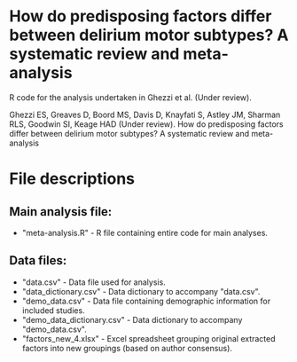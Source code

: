 # **How do predisposing factors differ between delirium motor subtypes? A systematic review and meta-analysis**

R code for the analysis undertaken in Ghezzi et al. (Under review). 

Ghezzi ES, Greaves D, Boord MS, Davis D, Knayfati S, Astley JM, Sharman RLS, Goodwin SI, Keage HAD (Under review). How do predisposing factors differ between delirium motor subtypes? A systematic review and meta-analysis

# File descriptions
## Main analysis file:
- "meta-analysis.R" - R file containing entire code for main analyses.

## Data files:
- "data.csv" - Data file used for analysis. 
- "data_dictionary.csv" - Data dictionary to accompany "data.csv".
- "demo_data.csv" - Data file containing demographic information for included studies.
- "demo_data_dictionary.csv" - Data dictionary to accompany "demo_data.csv".
- "factors_new_4.xlsx" - Excel spreadsheet grouping original extracted factors into new groupings (based on author consensus).
